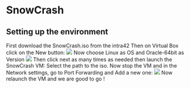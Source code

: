 # SnowCrash
## Setting up the environment
First download the SnowCrash.iso from the intra42
Then on Virtual Box click on the New button:
![](https://github.com/Raiklan/SnowCrash/blob/main/assets/Screenshot%20from%202023-04-24%2015-15-40.png)
Now choose Linux as OS and Oracle-64bit as Version
![](https://github.com/Raiklan/SnowCrash/blob/main/assets/Screenshot%20from%202023-04-24%2016-06-58.png)
Then click next as many times as needed then launch the SnowCrash VM:
Select the path to the iso.
Now stop the VM and in the Network settings, go to Port Forwarding and Add a new one:
![](https://github.com/Raiklan/SnowCrash/blob/main/assets/VirtualBox_SnowCrash_24_04_2023_16_22_44.png)
Now relaunch the VM and we are good to go !
